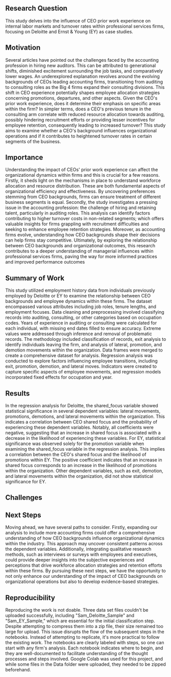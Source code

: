 ## Research Question
 This study delves into the influence of CEO prior work experience on internal labor markets and turnover rates within professional services firms, focusing on Deloitte and Ernst & Young (EY) as case studies. 

## Motivation
 Several articles have pointed out the challenges faced by the accounting profession in hiring new auditors. This can be attributed to generational shifts, diminished excitement surrounding the job tasks, and comparatively lower wages. An underexplored explanation revolves around the evolving backgrounds of CEOs leading accounting firms, transitioning from auditing to consulting roles as the Big 4 firms expand their consulting divisions. This shift in CEO experience potentially shapes employee allocation strategies concerning promotions, departures, and other aspects. Given the CEO's prior work experience, does it determine their emphasis on specific areas within the firm? In simpler terms, does a CEO's previous tenure in the consulting arm correlate with reduced resource allocation towards auditing, possibly hindering recruitment efforts or providing lesser incentives for employee retention, consequently leading to increased turnover? This study aims to examine whether a CEO's background influences organizational operations and if it contributes to heightened turnover rates in certain segments of the business.

## Importance
 Understanding the impact of CEOs' prior work experience can affect the organizational dynamics within firms and this is crucial for a few reasons. Firstly, it sheds light on the mechanisms in place to understand workforce allocation and resource distribution. These are both fundamental aspects of organizational efficiency and effectiveness. By uncovering preferences stemming from CEO backgrounds, firms can ensure treatment of different business segments is equal. Secondly, the study investigates a pressing issue in the accounting profession: the challenge of hiring and retaining talent, particularly in auditing roles. This analysis can identify factors contributing to higher turnover costs in non-related segments; which offers valuable insights for firms grappling with recruitment difficulties and seeking to enhance employee retention strategies. Moreover, as accounting firms evolve, understanding how CEO backgrounds shape their decisions can help firms stay competitive. Ultimately, by exploring the relationship between CEO backgrounds and organizational outcomes, this research contributes to a deeper understanding of managerial influences within professional services firms, paving the way for more informed practices and improved performance outcomes

## Summary of Work
 This study utilized employment history data from individuals previously employed by Deloitte or EY to examine the relationship between CEO backgrounds and employee dynamics within these firms. The dataset encompassed various attributes including job roles, tenure lengths, and employment focuses. Data cleaning and preprocessing involved classifying records into auditing, consulting, or other categories based on occupation codes. Years of experience in auditing or consulting were calculated for each individual, with missing end dates filled to ensure accuracy. Extreme values were addressed through inference and removal of problematic records. The methodology included classification of records, exit analysis to identify individuals leaving the firm, and analysis of lateral, promotion, and demotion movements within the organization. Data frames were merged to create a comprehensive dataset for analysis. 
Regression analysis was conducted to explore factors influencing employee transitions, including exit, promotion, demotion, and lateral moves. Indicators were created to capture specific aspects of employee movements, and regression models incorporated fixed effects for occupation and year.

## Results
 In the regression analysis for Deloitte, the shared_focus variable showed statistical significance in several dependent variables: lateral movements, promotions, demotions, and lateral movements within the organization. This indicates a correlation between CEO shared focus and the probability of experiencing these dependent variables. Notably, all coefficients were negative, suggesting that an increase in shared focus is associated with a decrease in the likelihood of experiencing these variables.
 For EY, statistical significance was observed solely for the promotion variable when examining the shared_focus variable in the regression analysis. This implies a correlation between the CEO's shared focus and the likelihood of promotions within EY. The positive coefficient indicates that an increase in shared focus corresponds to an increase in the likelihood of promotions within the organization. Other dependent variables, such as exit, demotion, and lateral movements within the organization, did not show statistical significance for EY.

## Challenges 

## Next Steps
 Moving ahead, we have several paths to consider. Firstly, expanding our analysis to include more accounting firms could offer a comprehensive understanding of how CEO backgrounds influence organizational dynamics within the industry. This approach may uncover consistent patterns across the dependent variables. Additionally, integrating qualitative research methods, such as interviews or surveys with employees and executives, could provide deeper insights into the subjective experiences and perceptions that drive workforce allocation strategies and retention efforts within these firms. By pursuing these next steps, we have the opportunity to not only enhance our understanding of the impact of CEO backgrounds on organizational operations but also to develop evidence-based strategies.

## Reproducibility
 Reproducing the work is not doable. Three data set files couldn't be uploaded successfully, including "Sam_Deloitte_Sample" and "Sam_EY_Sample," which are essential for the initial classification step. Despite attempting to compress them into a zip file, their size remained too large for upload. This issue disrupts the flow of the subsequent steps in the notebooks. Instead of attempting to replicate, it's more practical to follow the existing work. The notebooks are clearly labeled with steps, so one can start with any firm's analysis. Each notebook indicates where to begin, and they are well-documented to facilitate understanding of the thought processes and steps involved. Google Colab was used for this project, and while some files in the Data folder were uploaded, they needed to be zipped beforehand. 
